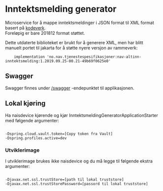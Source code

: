 # Inntektsmelding generator

Microservice for å mappe inntektsmeldinger i JSON format til XML format basert
på [kodeverk](https://github.com/navikt/tjenestespesifikasjoner/blob/master/nav-altinn-inntektsmelding/src/main/xsd/).  
Foreløpig er bare 201812 format støttet.

Dette utdaterte biblioteket er brukt for å generere XML, men har blitt manuelt portet til jakarta for å støtte nyere
versjon av rammeverk:

```
    implementation 'no.nav.tjenestespesifikasjoner:nav-altinn-inntektsmelding:1.2019.09.25-00.21-49b69f0625e0'
```

## Swagger

Swagger finnes under [/swagger](https://testnav-inntektsmelding-generator-service.intern.dev.nav.no/swagger)
-endepunktet til applikasjonen.

## Lokal kjøring

Ha naisdevice kjørende og kjør InntektsmeldingGeneratorApplicationStarter med følgende argumenter:

```

-Dspring.cloud.vault.token=[Copy token fra Vault]
-Dspring.profiles.active=dev

```

### Utviklerimage

I utviklerimage brukes ikke naisdevice og du må legge til følgende ekstra argumenter:

```

-Djavax.net.ssl.trustStore=[path til lokal truststore]
-Djavax.net.ssl.trustStorePassword=[passord til lokal truststore]

```

